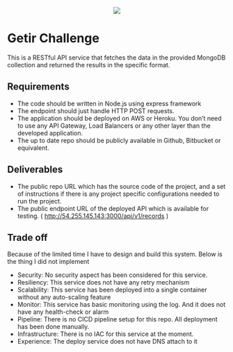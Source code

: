 <p align="center">
  <img src="https://seeklogo.com/images/G/getir-logo-489FC74138-seeklogo.com.png" />
</p>

# Getir Challenge

This is a RESTful API service that fetches the data in the
provided MongoDB collection and returned the results in the specific format.

## Requirements

- The code should be written in Node.js using express framework
- The endpoint should just handle HTTP POST requests.
- The application should be deployed on AWS or Heroku. You don’t need to use any
API Gateway, Load Balancers or any other layer than the developed application.
- The up to date repo should be publicly available in Github, Bitbucket or equivalent.


## Deliverables

- The public repo URL which has the source code of the project, and a set of
instructions if there is any project specific configurations needed to run the project.
- The public endpoint URL of the deployed API which is available for testing. ( http://54.255.145.143:3000/api/v1/records )


## Trade off

Because of the limited time I have to design and build this system. Below is the thing I did not implement

- Security: No security aspect has been considered for this service.
- Resiliency: This service does not have any retry mechanism
- Scalability: This service has been deployed into a single container without any auto-scaling feature
- Monitor: This service has basic monitoring using the log. And it does not have any health-check or alarm
- Pipeline: There is no CICD pipeline setup for this repo. All deployment has been done manually.
- Infrastructure: There is no IAC for this service at the moment.
- Experience: The deploy service does not have DNS attach to it
